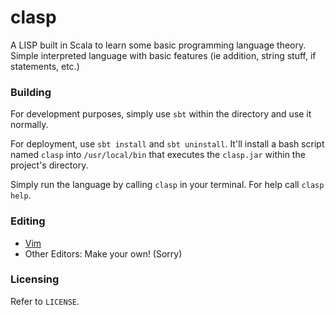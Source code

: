 # clasp

A LISP built in Scala to learn some basic programming language theory. Simple
interpreted language with basic features (ie addition, string stuff, if
statements, etc.)

### Building

For development purposes, simply use `sbt` within the directory and use it
normally.

For deployment, use `sbt install` and `sbt uninstall`. It'll install a bash
script named `clasp` into `/usr/local/bin` that executes the `clasp.jar` within
the project's directory.

Simply run the language by calling `clasp` in your terminal. For help call
`clasp help`.

### Editing

* [Vim](http://github.com/crockeo/clasp.vim)
* Other Editors: Make your own! (Sorry)

### Licensing

Refer to `LICENSE`.

